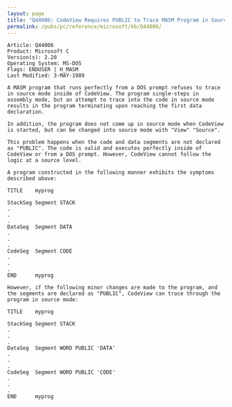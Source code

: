 ```yaml
---
layout: page
title: "Q44006: CodeView Requires PUBLIC to Trace MASM Program in Source Mode"
permalink: /pubs/pc/reference/microsoft/kb/Q44006/
---
```


	Article: Q44006
	Product: Microsoft C
	Version(s): 2.20
	Operating System: MS-DOS
	Flags: ENDUSER | H_MASM
	Last Modified: 3-MAY-1989
	
	A MASM program that runs perfectly from a DOS prompt refuses to trace
	in source mode inside of CodeView. The program single-steps in
	assembly mode, but an attempt to trace into the code in source mode
	results in the program terminating upon reaching the first data
	declaration.
	
	In addition, the program does not come up in source mode when CodeView
	is started, but can be changed into source mode with "View" "Source".
	
	This problem happens when the code and data segments are not declared
	as "PUBLIC". The code is valid and executes perfectly inside of
	CodeView or from a DOS prompt. However, CodeView cannot follow the
	logic at a source level.
	
	A program constructed in the following manner exhibits the symptoms
	described above:
	
	TITLE    myprog
	
	StackSeg Segment STACK
	.
	.
	.
	DataSeg  Segment DATA
	.
	.
	.
	CodeSeg  Segment CODE
	.
	.
	.
	END      myprog
	
	However, if the following minor changes are made to the program, and
	the segments are declared as "PUBLIC", CodeView can trace through the
	program in source mode:
	
	TITLE    myprog
	
	StackSeg Segment STACK
	.
	.
	.
	DataSeg  Segment WORD PUBLIC 'DATA'
	.
	.
	.
	CodeSeg  Segment WORD PUBLIC 'CODE'
	.
	.
	.
	END      myprog

